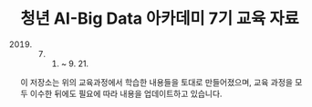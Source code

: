 # 청년 AI-Big Data 아카데미 7기 교육 자료
2019. 7. 1. ~ 9. 21.

이 저장소는 위의 교육과정에서 학습한 내용들을 토대로 만들어졌으며, 교육 과정을 모두 이수한 뒤에도 필요에 따라 내용을 업데이트하고 있습니다.
